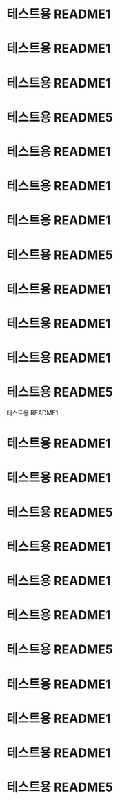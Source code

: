 # 테스트용 README1
# 테스트용 README1
# 테스트용 README1
# 테스트용 README5
# 테스트용 README1
# 테스트용 README1
# 테스트용 README1
# 테스트용 README5
# 테스트용 README1
# 테스트용 README1
# 테스트용 README1
# 테스트용 README5
테스트용 README1
# 테스트용 README1
# 테스트용 README1
# 테스트용 README5
# 테스트용 README1
# 테스트용 README1
# 테스트용 README1
# 테스트용 README5
# 테스트용 README1
# 테스트용 README1
# 테스트용 README1
# 테스트용 README5
